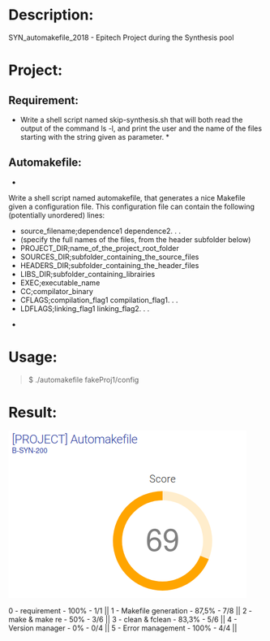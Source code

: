# Description:
SYN_automakefile_2018 - Epitech Project during the Synthesis pool 

# Project:

## Requirement:

* Write a shell script named skip-synthesis.sh that will both read the output of the command ls -l, and print
the user and the name of the files starting with the string given as parameter. *

## Automakefile:

*
Write a shell script named automakefile, that generates a nice Makefile given a configuration file.
This configuration file can contain the following (potentially unordered) lines:

- source_filename;dependence1 dependence2. . .
- (specify the full names of the files, from the header subfolder below)
-  PROJECT_DIR;name_of_the_project_root_folder
- SOURCES_DIR;subfolder_containing_the_source_files
- HEADERS_DIR;subfolder_containing_the_header_files
- LIBS_DIR;subfolder_containing_librairies
- EXEC;executable_name
- CC;compilator_binary
- CFLAGS;compilation_flag1 compilation_flag1. . .
- LDFLAGS;linking_flag1 linking_flag2. . .
*

# Usage:

> $ ./automakefile fakeProj1/config

# Result:

![Total percentage:](sources/Screenshot.png)

0 - requirement - 100% - 1/1 ||
1 - Makefile generation - 87,5% - 7/8 ||
2 - make & make re - 50% - 3/6 ||
3 - clean & fclean - 83,3% - 5/6 ||
4 - Version manager - 0% - 0/4 ||
5 - Error management - 100% - 4/4 ||
